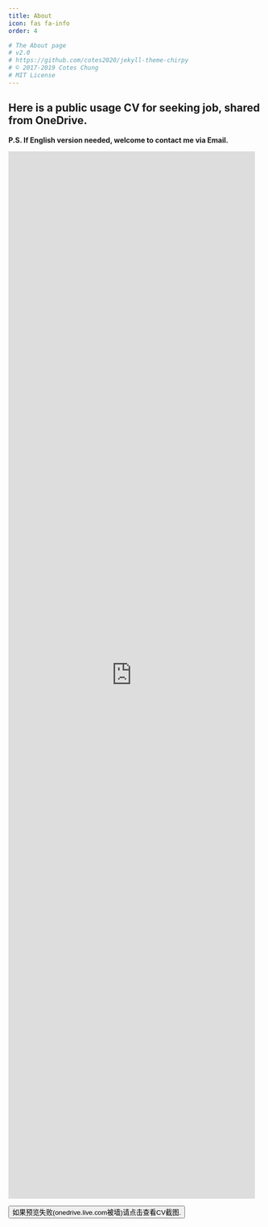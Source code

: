 ```yaml
---
title: About
icon: fas fa-info
order: 4

# The About page
# v2.0
# https://github.com/cotes2020/jekyll-theme-chirpy
# © 2017-2019 Cotes Chung
# MIT License
---
```


<!-- > **Note**: Add Markdown syntax content to file `_tabs/about.md` and it will show up on this page. -->

## Here is a public usage CV for seeking job, shared from OneDrive.

**P.S. If English version needed, welcome to contact me via Email.**

<!-- <iframe src="https://drive.google.com/file/d/1I8v4eYpbCdisDfym6aAWOYBRXhpfiSLq/preview" 
style="width: 51vw; height: 55vh;"></iframe> -->

<iframe src="https://onedrive.live.com/embed?cid=D2F7B5D83EB3C675&resid=D2F7B5D83EB3C675%21104&authkey=ALK-d_42HIhNLUo&em=2" 
style="width: 51vw; height: 52vh;" frameborder="0" scrolling="no"></iframe>

<button type="button" onclick="showHide()">如果预览失败(onedrive.live.com被墙)请点击查看CV截图.</button>
<img id="cvImg" src="../../assets/img/resources/publicCV.jpg" style="border: 1px solid black; display: none;">

<script>
    function showHide() {
        if (document.getElementById('cvImg').style.display=='none') {
            document.getElementById('cvImg').style.display='block';
        } else {
            document.getElementById('cvImg').style.display='none';
        }
    }
</script>